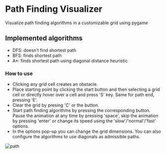 ﻿# Path Finding Visualizer
Visualize path finding algorithms in a customizable grid using pygame
  
## Implemented algorithms
  - DFS: doesn't find shortest path
  - BFS: finds shortest path
  - A*: finds shortest path using diagonal distance heuristic


### How to use
- Clicking any grid cell creates an obstacle.
- Place starting point by clicking the start button and then selecting a grid cell or directly hover over a cell and press 'S' key. Same for path end, pressing 'E'.
- Clear the grid by presing 'C' or the button.
- Start path finding algorithms by pressing the corresponding button. Pause the animation at any time by pressing 'space', skip the animation by pressing 'enter' or change its speed using the 'slow'/'normal'/'fast' options.
- In the options pop-up you can change the grid dimensions. You can also configure the algorithms to use diagonals as admissible paths.

![path](https://i.ibb.co/vBnJ0hR/XFA.png)
